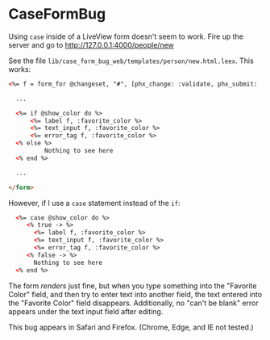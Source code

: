 # CaseFormBug

Using `case` inside of a LiveView form doesn't seem to work. Fire up the server and go to http://127.0.0.1:4000/people/new

See the file `lib/case_form_bug_web/templates/person/new.html.leex`. This works:


```html
<%= f = form_for @changeset, "#", [phx_change: :validate, phx_submit: :save] %>

  ...

  <%= if @show_color do %>
      <%= label f, :favorite_color %>
      <%= text_input f, :favorite_color %>
      <%= error_tag f, :favorite_color %>
  <% else %>
          Nothing to see here
  <% end %>

  ...

</form>
```

However, if I use a `case` statement instead of the `if`:

```html
  <%= case @show_color do %>
     <% true -> %>
       <%= label f, :favorite_color %>
       <%= text_input f, :favorite_color %>
       <%= error_tag f, :favorite_color %>
     <% false -> %>
       Nothing to see here
  <% end %>
```

The form *renders* just fine, but when you type something into the "Favorite Color" field, and then try to enter text into another field, the text entered into the "Favorite Color" field disappears. Additionally, no "can't be blank" error appears under the text input field after editing.

This bug appears in Safari and Firefox. (Chrome, Edge, and IE not tested.)
